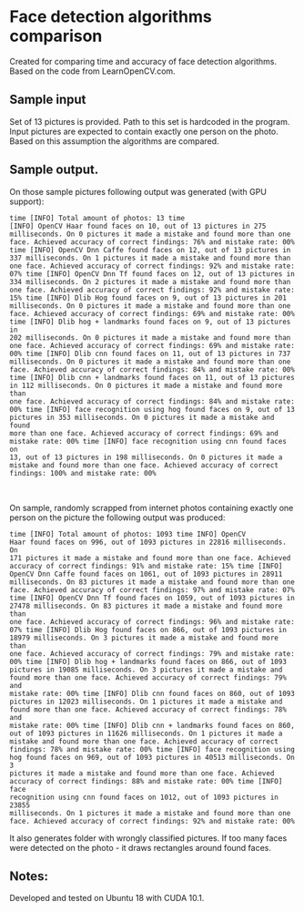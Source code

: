 # Face detection algorithms comparison

Created for comparing time and accuracy of face detection algorithms.<br>
Based on the code from LearnOpenCV.com.

## Sample input

Set of 13 pictures is provided. Path to this set is hardcoded in the program.
Input pictures are expected to contain exactly one person on the photo.
Based on this assumption the algorithms are compared.

## Sample output.

On those sample pictures following output was generated (with GPU support):
<br><code><pre>time [INFO] Total amount of photos: 13
time [INFO] OpenCV Haar                found faces on 10, out of 13 pictures in   275 milliseconds. On  0 pictures it made a mistake and found more than one face. Achieved accuracy of correct findings: 76% and mistake rate: 00%
time [INFO] OpenCV Dnn Caffe           found faces on 12, out of 13 pictures in   337 milliseconds. On  1 pictures it made a mistake and found more than one face. Achieved accuracy of correct findings: 92% and mistake rate: 07%
time [INFO] OpenCV Dnn Tf              found faces on 12, out of 13 pictures in   334 milliseconds. On  2 pictures it made a mistake and found more than one face. Achieved accuracy of correct findings: 92% and mistake rate: 15%
time [INFO] Dlib Hog                   found faces on  9, out of 13 pictures in   201 milliseconds. On  0 pictures it made a mistake and found more than one face. Achieved accuracy of correct findings: 69% and mistake rate: 00%
time [INFO] Dlib hog + landmarks       found faces on  9, out of 13 pictures in   202 milliseconds. On  0 pictures it made a mistake and found more than one face. Achieved accuracy of correct findings: 69% and mistake rate: 00%
time [INFO] Dlib cnn                   found faces on 11, out of 13 pictures in   737 milliseconds. On  0 pictures it made a mistake and found more than one face. Achieved accuracy of correct findings: 84% and mistake rate: 00%
time [INFO] Dlib cnn + landmarks       found faces on 11, out of 13 pictures in   112 milliseconds. On  0 pictures it made a mistake and found more than one face. Achieved accuracy of correct findings: 84% and mistake rate: 00%
time [INFO] face recognition using hog found faces on  9, out of 13 pictures in   353 milliseconds. On  0 pictures it made a mistake and found more than one face. Achieved accuracy of correct findings: 69% and mistake rate: 00%
time [INFO] face recognition using cnn found faces on 13, out of 13 pictures in   198 milliseconds. On  0 pictures it made a mistake and found more than one face. Achieved accuracy of correct findings: 100% and mistake rate: 00%
</pre></code><br>

On sample, randomly scrapped from internet photos containing exactly one person on the picture
the following output was produced:

<code><pre>time [INFO] Total amount of photos: 1093
time INFO] OpenCV Haar                found faces on  996, out of 1093 pictures in 22816 milliseconds. On  171 pictures it made a mistake and found more than one face. Achieved accuracy of correct findings: 91% and mistake rate: 15%
time [INFO] OpenCV Dnn Caffe           found faces on 1061, out of 1093 pictures in 28911 milliseconds. On   83 pictures it made a mistake and found more than one face. Achieved accuracy of correct findings: 97% and mistake rate: 07%
time [INFO] OpenCV Dnn Tf              found faces on 1059, out of 1093 pictures in 27478 milliseconds. On   83 pictures it made a mistake and found more than one face. Achieved accuracy of correct findings: 96% and mistake rate: 07%
time [INFO] Dlib Hog                   found faces on  866, out of 1093 pictures in 18979 milliseconds. On    3 pictures it made a mistake and found more than one face. Achieved accuracy of correct findings: 79% and mistake rate: 00%
time [INFO] Dlib hog + landmarks       found faces on  866, out of 1093 pictures in 19085 milliseconds. On    3 pictures it made a mistake and found more than one face. Achieved accuracy of correct findings: 79% and mistake rate: 00%
time [INFO] Dlib cnn                   found faces on  860, out of 1093 pictures in 12023 milliseconds. On    1 pictures it made a mistake and found more than one face. Achieved accuracy of correct findings: 78% and mistake rate: 00%
time [INFO] Dlib cnn + landmarks       found faces on  860, out of 1093 pictures in 11626 milliseconds. On    1 pictures it made a mistake and found more than one face. Achieved accuracy of correct findings: 78% and mistake rate: 00%
time [INFO] face recognition using hog found faces on  969, out of 1093 pictures in 40513 milliseconds. On    3 pictures it made a mistake and found more than one face. Achieved accuracy of correct findings: 88% and mistake rate: 00%
time [INFO] face recognition using cnn found faces on 1012, out of 1093 pictures in 23855 milliseconds. On    1 pictures it made a mistake and found more than one face. Achieved accuracy of correct findings: 92% and mistake rate: 00%
</pre></code>
 
It also generates folder with wrongly classified pictures. If too many faces were detected on the photo - it draws rectangles around found faces.

## Notes:

Developed and tested on Ubuntu 18 with CUDA 10.1.
